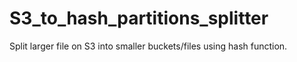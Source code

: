 # S3_to_hash_partitions_splitter
Split larger file on S3 into smaller buckets/files using hash function.
